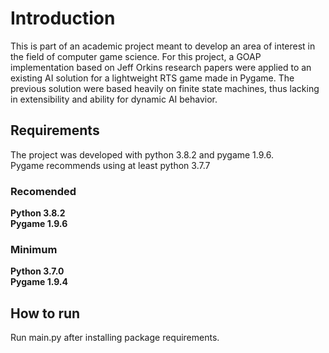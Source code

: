 # Introduction
This is part of an academic project meant to develop an area of interest in the field of computer game science. For this project, a GOAP implementation based on Jeff Orkins research papers were applied to an existing AI solution for a lightweight RTS game made in Pygame. The previous solution were based heavily on finite state machines, thus lacking in extensibility and ability for dynamic AI behavior.

## Requirements
The project was developed with python 3.8.2 and pygame 1.9.6.  
Pygame recommends using at least python 3.7.7

### Recomended
**Python 3.8.2**  
**Pygame 1.9.6**  

### Minimum
**Python 3.7.0**  
**Pygame 1.9.4**  

## How to run
Run main.py after installing package requirements. 


